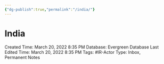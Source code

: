 ```yaml
---
{"dg-publish":true,"permalink":"/india/"}
---
```


# India

Created Time: March 20, 2022 8:35 PM
Database: Evergreen Database
Last Edited Time: March 20, 2022 8:35 PM
Tags: #IR-Actor
Type: Inbox, Permanent Notes